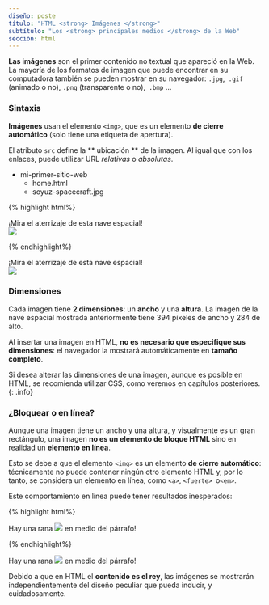 ```yaml
---
diseño: poste
título: "HTML <strong> Imágenes </strong>"
subtítulo: "Los <strong> principales medios </strong> de la Web"
sección: html
---
```


**Las imágenes** son el primer contenido no textual que apareció en la Web. La mayoría de los formatos de imagen que puede encontrar en su computadora también se pueden mostrar en su navegador: `.jpg`,` .gif` (animado o no), `.png` (transparente o no),` .bmp` ...

### Sintaxis

**Imágenes** usan el elemento `<img>`, que es un elemento **de cierre automático** (solo tiene una etiqueta de apertura).

El atributo `src` define la ** ubicación ** de la imagen. Al igual que con los enlaces, puede utilizar URL _relativas_ o _absolutas_.

<ul class = "archivos">
  <li>
    <i class = "fa fa-folder-o"> </i>
    mi-primer-sitio-web
    <ul>
      <li>
        <i class = "fa fa-file-code-o"> </i>
        home.html
      </li>
      <li>
        <i class = "fa fa-image"> </i>
        soyuz-spacecraft.jpg
      </li>
    </ul>
  </li>
</ul>

{% highlight html%}
<p>
  ¡Mira el aterrizaje de esta nave espacial!
  <br>
  <img src = "soyuz-spacecraft.jpg">
</p>
{% endhighlight%}

<div class = "resultado">
  <p>
    ¡Mira el aterrizaje de esta nave espacial!
    <br>
    <img src = "/ images / soyuz-spacecraft.jpg">
  </p>
</div>

### Dimensiones

Cada imagen tiene **2 dimensiones**: un **ancho** y una **altura**. La imagen de la nave espacial mostrada anteriormente tiene 394 píxeles de ancho y 284 de alto.

Al insertar una imagen en HTML, **no es necesario que especifique sus dimensiones**: el navegador la mostrará automáticamente en **tamaño completo**.

Si desea alterar las dimensiones de una imagen, aunque es posible en HTML, se recomienda utilizar CSS, como veremos en capítulos posteriores.
{: .info}

### ¿Bloquear o en línea?

Aunque una imagen tiene un ancho y una altura, y visualmente es un gran rectángulo, una imagen **no es un elemento de bloque HTML** sino en realidad un **elemento en línea**.

Esto se debe a que el elemento `<img>` es un elemento **de cierre automático**: técnicamente no puede contener ningún otro elemento HTML y, por lo tanto, se considera un elemento en línea, como `<a>`, `<fuerte> `o` <em> `.

Este comportamiento en línea puede tener resultados inesperados:

{% highlight html%}
<p>
  Hay una rana
  <img src = "rana.jpg">
  en medio del párrafo!
</p>
{% endhighlight%}

<div class = "resultado">
  <p>
    Hay una rana
    <img src = "/ images / frog.jpg">
    en medio del párrafo!
  </p>
</div>

Debido a que en HTML el **contenido es el rey**, las imágenes se mostrarán independientemente del diseño peculiar que pueda inducir, y cuidadosamente.
